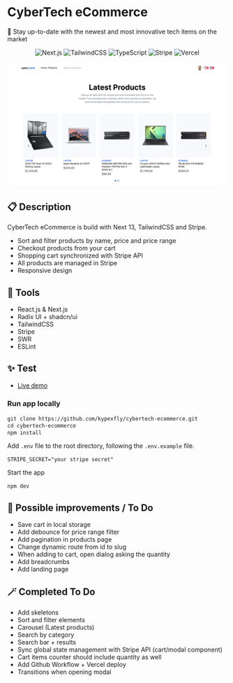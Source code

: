 # CyberTech eCommerce
💫 Stay up-to-date with the newest and most innovative tech items on the market

<center>

![Next.js](https://img.shields.io/badge/next.js-404D59.svg?style=for-the-badge&logo=next.js&logoColor=white)
![TailwindCSS](https://img.shields.io/badge/tailwindcss-404D59.svg?style=for-the-badge&logo=tailwind-css&logoColor=white)
![TypeScript](https://img.shields.io/badge/typescript-404D59.svg?style=for-the-badge&logo=typescript&logoColor=white)
![Stripe](https://img.shields.io/badge/stripe-404D59?style=for-the-badge&logo=netlify&logoColor=white)
![Vercel](https://img.shields.io/badge/vercel-404D59?style=for-the-badge&logo=vercel&logoColor=white)

</center>

![Screenshot](./public/app_screenshot.jpg)

## 📋 Description 

CyberTech eCommerce is build with Next 13, TailwindCSS and Stripe.

* Sort and filter products by name, price and price range
* Checkout products from your cart
* Shopping cart synchronized with Stripe API
* All products are managed in Stripe
* Responsive design

## 🔩 Tools
* React.js & Next.js
* Radix UI + shadcn/ui
* TailwindCSS
* Stripe
* SWR
* ESLint

## ✨ Test

* [Live demo](https://cybertech-ecommerce.vercel.app)

### Run app locally
```
git clone https://github.com/kypexfly/cybertech-ecommerce.git
cd cybertech-ecommerce
npm install
```
Add `.env` file to the root directory, following the `.env.example` file.
```
STRIPE_SECRET="your stripe secret"
```
Start the app
```
npm dev
```

## 🧪 Possible improvements / To Do
* Save cart in local storage
* Add debounce for price range filter
* Add pagination in products page
* Change dynamic route from id to slug
* When adding to cart, open dialog asking the quantity
* Add breadcrumbs
* Add landing page
    
##  🪄 Completed To Do
* Add skeletons
* Sort and filter elements
* Carousel (Latest products)
* Search by category
* Search bar + results
* Sync global state management with Stripe API (cart/modal component)
* Cart items counter should include quantity as well
* Add Github Workflow + Vercel deploy
* Transitions when opening  modal